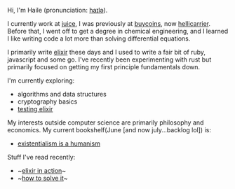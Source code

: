 Hi, I'm Haile (pronunciation: [haɪlə](https://en.wikipedia.org/wiki/File:Haile_Selassie.ogg)). 

I currently work at [juice](https://spendjuice.org/), I was previously at [buycoins](https://buycoins.africa/),
now [hellicarrier](https://helicarrier.studio/). Before that, I went off to get a degree in chemical engineering, and I 
learned I like writing code a lot more than solving differential equations.

I primarily write [elixir](https://elixir-lang.org/) these days and I used to write a fair bit of ruby, javascript and some go.
I've recently been experimenting with rust but primarily focused on getting my first principle fundamentals down.

I'm currently exploring:
 - algorithms and data structures
 - cryptography basics
 - [testing elixir](https://www.oreilly.com/library/view/testing-elixir/9781680508918/)
 
My interests outside computer science are primarily philosophy and economics. My current bookshelf(June
[and now july...backlog lol]) is:
 - [existentialism is a humanism](https://www.goodreads.com/book/show/51985.Existentialism_is_a_Humanism)

Stuff I've read recently:
- ~[elixir in action](https://www.notion.so/Elixir-in-Action-Book-review-27ff4cbe67f140a688637e1422f11641)~
- ~[how to solve it](https://www.amazon.com/How-Solve-Mathematical-Princeton-Science/dp/069111966X)~
